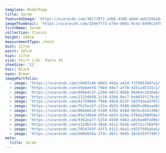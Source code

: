 ```yaml
---
template: ModelPage
title: Jarom
featuredImage: 'https://ucarecdn.com/36177872-2db8-43d8-add4-aeb155b2d40a/'
imageThumbnail: 'https://ucarecdn.com/2b4ef773-a74e-40d1-9ce3-6490c24f5be7/'
firstName: Jarom
collection: Classic
height: 186cm
measurementType: chest
bust: 117cm
waist: 107cm
hips: 117cm
size: Shirt L/XL  Pants 36
shoeSize: '11'
hair: Black
eyes: Brown
imagePortfolio:
  - image: 'https://ucarecdn.com/c0d93146-00d3-45da-a42d-737d95164fa3/'
  - image: 'https://ucarecdn.com/e9abebf8-79bd-48e7-af70-4351ad5331c2/'
  - image: 'https://ucarecdn.com/699edcd7-22b6-4073-9bbb-94464c2916ab/'
  - image: 'https://ucarecdn.com/2133db50-2c10-42b6-8ac7-be9433f179c0/'
  - image: 'https://ucarecdn.com/6c7590b0-f9b8-4914-813f-583f43aa5f6f/'
  - image: 'https://ucarecdn.com/7b15ecb7-c52a-4b33-9106-b0d5cd0bead0/'
  - image: 'https://ucarecdn.com/069a65c8-5fd0-4292-818d-907ec0141308/'
  - image: 'https://ucarecdn.com/05a7d9a0-d55d-4e53-b29e-5f6da298950e/'
  - image: 'https://ucarecdn.com/9362ea7f-5254-4550-9463-ad24ed0f3d94/'
  - image: 'https://ucarecdn.com/e12dbfcd-28a6-4112-92eb-e0f31cc5b9f8/'
  - image: 'https://ucarecdn.com/7034743f-43f3-4111-94a1-e9337956a5e5/'
  - image: 'https://ucarecdn.com/b805654a-3f3c-4bfc-9e95-16cb353f7497/'
meta:
  title: Jarom
---
```



